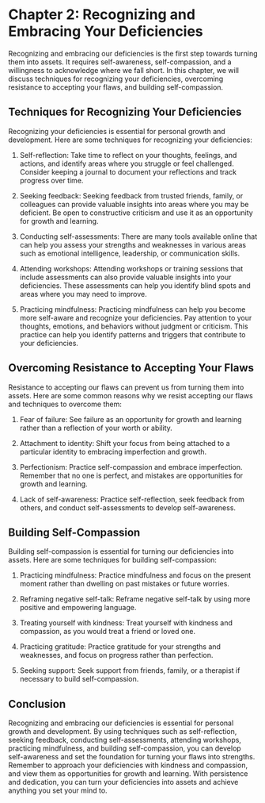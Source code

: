 Chapter 2: Recognizing and Embracing Your Deficiencies
======================================================

Recognizing and embracing our deficiencies is the first step towards turning them into assets. It requires self-awareness, self-compassion, and a willingness to acknowledge where we fall short. In this chapter, we will discuss techniques for recognizing your deficiencies, overcoming resistance to accepting your flaws, and building self-compassion.

Techniques for Recognizing Your Deficiencies
--------------------------------------------

Recognizing your deficiencies is essential for personal growth and development. Here are some techniques for recognizing your deficiencies:

1. Self-reflection: Take time to reflect on your thoughts, feelings, and actions, and identify areas where you struggle or feel challenged. Consider keeping a journal to document your reflections and track progress over time.

2. Seeking feedback: Seeking feedback from trusted friends, family, or colleagues can provide valuable insights into areas where you may be deficient. Be open to constructive criticism and use it as an opportunity for growth and learning.

3. Conducting self-assessments: There are many tools available online that can help you assess your strengths and weaknesses in various areas such as emotional intelligence, leadership, or communication skills.

4. Attending workshops: Attending workshops or training sessions that include assessments can also provide valuable insights into your deficiencies. These assessments can help you identify blind spots and areas where you may need to improve.

5. Practicing mindfulness: Practicing mindfulness can help you become more self-aware and recognize your deficiencies. Pay attention to your thoughts, emotions, and behaviors without judgment or criticism. This practice can help you identify patterns and triggers that contribute to your deficiencies.

Overcoming Resistance to Accepting Your Flaws
---------------------------------------------

Resistance to accepting our flaws can prevent us from turning them into assets. Here are some common reasons why we resist accepting our flaws and techniques to overcome them:

1. Fear of failure: See failure as an opportunity for growth and learning rather than a reflection of your worth or ability.

2. Attachment to identity: Shift your focus from being attached to a particular identity to embracing imperfection and growth.

3. Perfectionism: Practice self-compassion and embrace imperfection. Remember that no one is perfect, and mistakes are opportunities for growth and learning.

4. Lack of self-awareness: Practice self-reflection, seek feedback from others, and conduct self-assessments to develop self-awareness.

Building Self-Compassion
------------------------

Building self-compassion is essential for turning our deficiencies into assets. Here are some techniques for building self-compassion:

1. Practicing mindfulness: Practice mindfulness and focus on the present moment rather than dwelling on past mistakes or future worries.

2. Reframing negative self-talk: Reframe negative self-talk by using more positive and empowering language.

3. Treating yourself with kindness: Treat yourself with kindness and compassion, as you would treat a friend or loved one.

4. Practicing gratitude: Practice gratitude for your strengths and weaknesses, and focus on progress rather than perfection.

5. Seeking support: Seek support from friends, family, or a therapist if necessary to build self-compassion.

Conclusion
----------

Recognizing and embracing our deficiencies is essential for personal growth and development. By using techniques such as self-reflection, seeking feedback, conducting self-assessments, attending workshops, practicing mindfulness, and building self-compassion, you can develop self-awareness and set the foundation for turning your flaws into strengths. Remember to approach your deficiencies with kindness and compassion, and view them as opportunities for growth and learning. With persistence and dedication, you can turn your deficiencies into assets and achieve anything you set your mind to.
